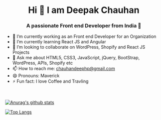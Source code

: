 <h1 align="center"> Hi 👋 I am Deepak Chauhan</h1>
<h3 align="center">A passionate Front end Developer from India 🚩</h3>

- 🔭 I’m currently working as an Front end Developer for an Organization
- 🌱 I’m currently learning React JS and Angular
- 👯 I’m looking to collaborate on WordPress, Shopify and React JS Projects
- 💬 Ask me about HTML5, CSS3, JavaScript, jQuery, BootStrap, WordPress, APIs, Shopify etc
- 📫 How to reach me: <a href="mailto:chauhandeephp@gmail.com">chauhandeephp@gmail.com</a>
- 😄 Pronouns: Maverick
- ⚡ Fun fact: I love Coffee and Travling

<br>

[![Anurag's github stats](https://github-readme-stats.vercel.app/api?username=maverickdeepak&show_icons=true&theme=radical)](https://github.com/maverickdeepak/github-readme-stats)
<br>

[![Top Langs](https://github-readme-stats.vercel.app/api/top-langs/?username=maverickdeepak&layout=compact)](https://github.com/maverickdeepak/github-readme-stats)

